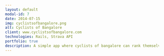```yaml
---
layout: default
modal-id: 7
date: 2014-07-15
img: cyclistsofbangalore.png
alt: Cyclists of Bangalore
client: www.cyclistsofbangalore.com
technologies: Rails, Strava API
portfolio: true
description: A simple app where cyclists of bangalore can rank themselves based on distance travelled in current month. The app uses data from Strava.
---
```

